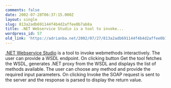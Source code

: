 ```yaml
---
comments: false
date: 2002-07-28T06:37:15.000Z
layout: single
slug: 813a2adb691144f4b4d2affee0b7ab8a
title: .NET Webservice Studio is a tool to invoke...
wordpress_id: 57
old_link: 'https://adrianba.net/2002/07/27/813a2adb691144f4b4d2affee0b7ab8a/'
---
```

[.NET
Webservice Studio](http://www.gotdotnet.com/team/tools/web_svc/default.aspx) is a tool to invoke webmethods interactively.
The user can provide a WSDL endpoint. On clicking button Get the
tool fetches the WSDL, generates .NET proxy from the WSDL and
displays the list of methods available. The user can choose any
method and provide the required input parameters. On clicking
Invoke the SOAP request is sent to the server and the response is
parsed to display the return value.


